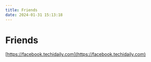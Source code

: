 ```yaml
---
title: Friends
date: 2024-01-31 15:13:18
---
```


# Friends

[https://facebook.techidaily.com](https://facebook.techidaily.com)